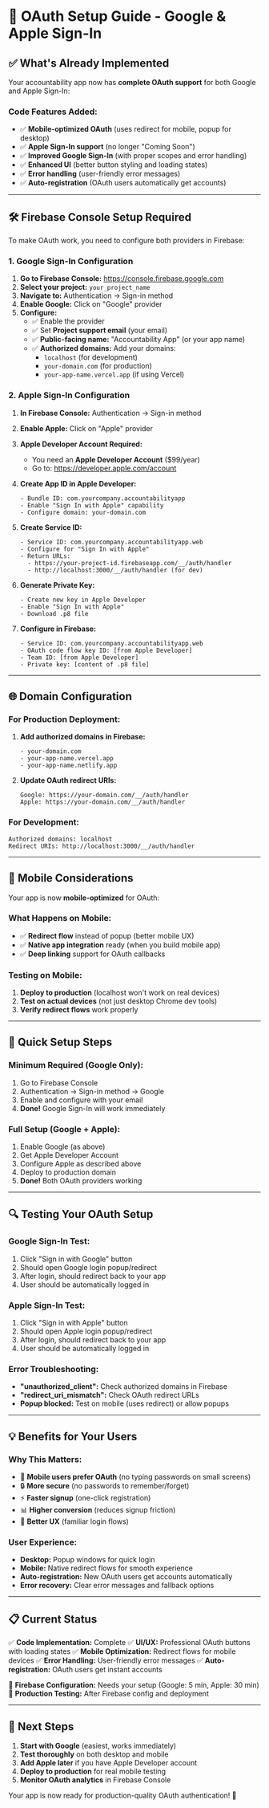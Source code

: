 # 🔐 OAuth Setup Guide - Google & Apple Sign-In

## ✅ **What's Already Implemented**

Your accountability app now has **complete OAuth support** for both Google and Apple Sign-In:

### **Code Features Added:**
- ✅ **Mobile-optimized OAuth** (uses redirect for mobile, popup for desktop)
- ✅ **Apple Sign-In support** (no longer "Coming Soon")
- ✅ **Improved Google Sign-In** (with proper scopes and error handling)
- ✅ **Enhanced UI** (better button styling and loading states)
- ✅ **Error handling** (user-friendly error messages)
- ✅ **Auto-registration** (OAuth users automatically get accounts)

---

## 🛠️ **Firebase Console Setup Required**

To make OAuth work, you need to configure both providers in Firebase:

### **1. Google Sign-In Configuration**

1. **Go to Firebase Console:** https://console.firebase.google.com
2. **Select your project:** `your_project_name`
3. **Navigate to:** Authentication → Sign-in method
4. **Enable Google:** Click on "Google" provider
5. **Configure:**
   - ✅ Enable the provider
   - ✅ Set **Project support email** (your email)
   - ✅ **Public-facing name:** "Accountability App" (or your app name)
   - ✅ **Authorized domains:** Add your domains:
     - `localhost` (for development)
     - `your-domain.com` (for production)
     - `your-app-name.vercel.app` (if using Vercel)

### **2. Apple Sign-In Configuration**

1. **In Firebase Console:** Authentication → Sign-in method
2. **Enable Apple:** Click on "Apple" provider
3. **Apple Developer Account Required:**
   - You need an **Apple Developer Account** ($99/year)
   - Go to: https://developer.apple.com/account

4. **Create App ID in Apple Developer:**
   ```
   - Bundle ID: com.yourcompany.accountabilityapp
   - Enable "Sign In with Apple" capability
   - Configure domain: your-domain.com
   ```

5. **Create Service ID:**
   ```
   - Service ID: com.yourcompany.accountabilityapp.web
   - Configure for "Sign In with Apple"
   - Return URLs: 
     - https://your-project-id.firebaseapp.com/__/auth/handler
     - http://localhost:3000/__/auth/handler (for dev)
   ```

6. **Generate Private Key:**
   ```
   - Create new key in Apple Developer
   - Enable "Sign In with Apple"
   - Download .p8 file
   ```

7. **Configure in Firebase:**
   ```
   - Service ID: com.yourcompany.accountabilityapp.web
   - OAuth code flow key ID: [from Apple Developer]
   - Team ID: [from Apple Developer]
   - Private key: [content of .p8 file]
   ```

---

## 🌐 **Domain Configuration**

### **For Production Deployment:**

1. **Add authorized domains in Firebase:**
   ```
   - your-domain.com
   - your-app-name.vercel.app
   - your-app-name.netlify.app
   ```

2. **Update OAuth redirect URIs:**
   ```
   Google: https://your-domain.com/__/auth/handler
   Apple: https://your-domain.com/__/auth/handler
   ```

### **For Development:**
```
Authorized domains: localhost
Redirect URIs: http://localhost:3000/__/auth/handler
```

---

## 📱 **Mobile Considerations**

Your app is now **mobile-optimized** for OAuth:

### **What Happens on Mobile:**
- ✅ **Redirect flow** instead of popup (better mobile UX)
- ✅ **Native app integration** ready (when you build mobile app)
- ✅ **Deep linking** support for OAuth callbacks

### **Testing on Mobile:**
1. **Deploy to production** (localhost won't work on real devices)
2. **Test on actual devices** (not just desktop Chrome dev tools)
3. **Verify redirect flows** work properly

---

## 🚀 **Quick Setup Steps**

### **Minimum Required (Google Only):**
1. Go to Firebase Console
2. Authentication → Sign-in method → Google
3. Enable and configure with your email
4. **Done!** Google Sign-In will work immediately

### **Full Setup (Google + Apple):**
1. Enable Google (as above)
2. Get Apple Developer Account
3. Configure Apple as described above
4. Deploy to production domain
5. **Done!** Both OAuth providers working

---

## 🔍 **Testing Your OAuth Setup**

### **Google Sign-In Test:**
1. Click "Sign in with Google" button
2. Should open Google login popup/redirect
3. After login, should redirect back to your app
4. User should be automatically logged in

### **Apple Sign-In Test:**
1. Click "Sign in with Apple" button
2. Should open Apple login popup/redirect
3. After login, should redirect back to your app
4. User should be automatically logged in

### **Error Troubleshooting:**
- **"unauthorized_client":** Check authorized domains in Firebase
- **"redirect_uri_mismatch":** Check OAuth redirect URLs
- **Popup blocked:** Test on mobile (uses redirect) or allow popups

---

## 💡 **Benefits for Your Users**

### **Why This Matters:**
- 📱 **Mobile users prefer OAuth** (no typing passwords on small screens)
- 🔒 **More secure** (no passwords to remember/forget)
- ⚡ **Faster signup** (one-click registration)
- 📊 **Higher conversion** (reduces signup friction)
- 🎯 **Better UX** (familiar login flows)

### **User Experience:**
- **Desktop:** Popup windows for quick login
- **Mobile:** Native redirect flows for smooth experience
- **Auto-registration:** New OAuth users get accounts automatically
- **Error recovery:** Clear error messages and fallback options

---

## 📋 **Current Status**

✅ **Code Implementation:** Complete
✅ **UI/UX:** Professional OAuth buttons with loading states
✅ **Mobile Optimization:** Redirect flows for mobile devices
✅ **Error Handling:** User-friendly error messages
✅ **Auto-registration:** OAuth users get instant accounts

🔲 **Firebase Configuration:** Needs your setup (Google: 5 min, Apple: 30 min)
🔲 **Production Testing:** After Firebase config and deployment

---

## 🎯 **Next Steps**

1. **Start with Google** (easiest, works immediately)
2. **Test thoroughly** on both desktop and mobile
3. **Add Apple later** if you have Apple Developer account
4. **Deploy to production** for real mobile testing
5. **Monitor OAuth analytics** in Firebase Console

Your app is now ready for production-quality OAuth authentication! 🚀
